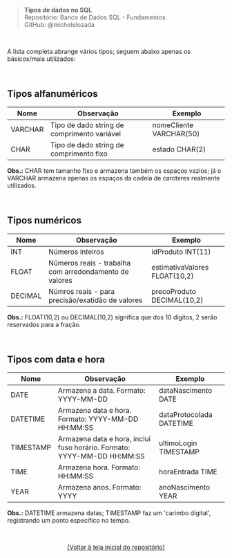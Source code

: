 > **Tipos de dados no SQL**  
> Repositório: Banco de Dados SQL - Fundamentos   
> GitHub: @michelelozada
&nbsp;
     
&nbsp;   

A lista completa abrange vários tipos; seguem abaixo apenas os básicos/mais utilizados:    

&nbsp;   

## Tipos alfanuméricos  

Nome 		| Observação  	| Exemplo |
 ----   |  ---- 			  |  ----     |
VARCHAR	| Tipo de dado string de comprimento variável | nomeCliente VARCHAR(50) |
CHAR	 	| Tipo de dado string de comprimento fixo | estado CHAR(2) |

**Obs.:** CHAR tem tamanho fixo e armazena também os espaços vazios; já o VARCHAR armazena apenas os espaços da cadeia de carcteres realmente utilizados.  

&nbsp;   

## Tipos numéricos  

Nome 		| Observação  	| Exemplo |
 ---- 	|  ---- 		    |  ---- 	|
INT		 	| Números inteiros | idProduto INT(11) |
FLOAT	 	| Números reais - trabalha com arredondamento de valores | estimativaValores FLOAT(10,2) |
DECIMAL	| Númros reais - para precisão/exatidão de valores | precoProduto DECIMAL(10,2) |

**Obs.:** FLOAT(10,2) ou DECIMAL(10,2) significa que dos 10 dígitos, 2 serão reservados para a fração.  

&nbsp;
   
## Tipos com data e hora  

Nome 		| Observação  	| Exemplo |
 ---- 	|  ---- 	    	|  ----  |
DATE	 	| Armazena a data. Formato: YYYY-MM-DD		| dataNascimento DATE |
DATETIME 	| Armazena data e hora. Formato: YYYY-MM-DD HH:MM:SS	| dataProtocolada DATETIME |
TIMESTAMP | Armazena data e hora, inclui fuso horário. Formato: YYYY-MM-DD HH:MM:SS | ultimoLogin TIMESTAMP |
TIME		| Armazena hora. Formato: HH:MM:SS	| horaEntrada TIME |
YEAR		| Armazena anos. Formato: YYYY | anoNascimento YEAR |

**Obs.:** DATETIME armazena datas; TIMESTAMP faz um 'carimbo digital', registrando um ponto específico no tempo.  

&nbsp;

<div align="center">
<a href="https://github.com/michelelozada/SQL-Study-Notes">[Voltar à tela inicial do repositório]</a>
</div>